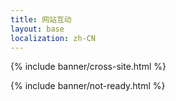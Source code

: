 ```yaml
---
title: 网站互动
layout: base
localization: zh-CN
---
```


{% include banner/cross-site.html %}

{% include banner/not-ready.html %}
